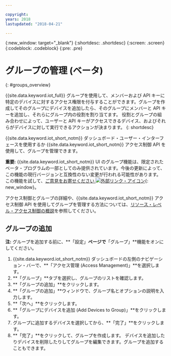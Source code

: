```yaml
---

copyright:
years: 2018
lastupdated: "2018-04-21"

---
```


{:new_window: target="\_blank"}
{:shortdesc: .shortdesc}
{:screen: .screen}
{:codeblock: .codeblock}
{:pre: .pre}


# グループの管理 (ベータ)
{: #groups_overview}

{{site.data.keyword.iot_full}} グループを使用して、メンバーおよび API キーに特定のデバイスに対するアクセス権限を付与することができます。グループを作成してそのグループにデバイスを追加したら、そのグループにメンバーと API キーを追加し、それらにグループ内の役割を割り当てます。 役割とグループの組み合わせによって、ユーザーと API キーがアクセスできるデバイス、およびそれらがデバイスに対して実行できるアクションが決まります。
{: shortdesc}

{{site.data.keyword.iot_short_notm}} ダッシュボード・ユーザー・インターフェースを使用するか {{site.data.keyword.iot_short_notm}} アクセス制御 API を使用して、グループを管理できます。

**重要:** {{site.data.keyword.iot_short_notm}} UI のグループ機能は、限定されたベータ・プログラムの一部としてのみ提供されています。今後の更新によって、この機能の現行バージョンと互換性のない変更が行われる可能性があります。 この機能を試して、[ご意見をお寄せください ![外部リンク・アイコン](../../icons/launch-glyph.svg)](https://developer.ibm.com/answers/smart-spaces/17/internet-of-things.html){: new_window}。

アクセス制御とグループの詳細や、{{site.data.keyword.iot_short_notm}} アクセス制御 API を使用してグループを管理する方法については、[リソース・レベル・アクセス制御の概説](reference/rlac_overview.html#RLAC_overview)を参照してください。

## グループの追加

**注:** グループを追加する前に、**「設定」**ページで**「グループ」**機能をオンにしてください。 

1. {{site.data.keyword.iot_short_notm}} ダッシュボードの左側のナビゲーション・バーで、**「アクセス管理 (Access Management)」**を選択します。
2. **「グループ」**タブを選択し、グループのリストを確認します。
3. **「グループの追加」**をクリックします。
4. **「グループの追加」**ウィンドウで、グループ名とオプションの説明を入力します。
5. **「次へ」**をクリックします。
6. **「グループにデバイスを追加 (Add Devices to Group)」**をクリックします。
7. グループに追加するデバイスを選択してから、**「完了」**をクリックします。
8. **「完了」**をクリックして、グループを作成します。
デバイスを追加したりデバイスを削除したりしてグループを編集できます。グループを追加することもできます。

